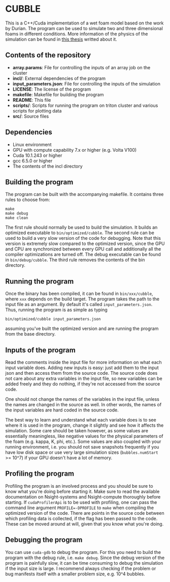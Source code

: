 # CUBBLE
This is a C++/Cuda implementation of a wet foam model based on the work by
Durian. The program can be used to simulate two and three dimensional foams
in different conditions. More information of the physics of the simulation
can be found in [this thesis](http://urn.fi/URN:NBN:fi:hulib-202003301668)
writted about it.

## Contents of the repository
- **array.params**:
    File for controlling the inputs of an array job on the cluster
- **incl/**:
    External dependencies of the program
- **input_parameters.json**:
    File for controlling the inputs of the simulation
- **LICENSE**:
    The license of the program
- **makefile**:
    Makefile for building the program
- **README**:
    This file
- **scripts/**:
    Scripts for running the program on triton cluster and various scripts
    for plotting data
- **src/**:
    Source files

## Dependencies
- Linux environment
- GPU with compute capability 7.x or higher (e.g. Volta V100)
- Cuda 10.1.243 or higher
- gcc 6.5.0 or higher
- The contents of the incl directory

## Building the program
The program can be built with the accompanying makefile.
It contains three rules to choose from:
```
make
make debug
make clean
```
The first rule should normally be used to build the simulation. It builds
an optimized executable to `bin/optimized/cubble`. The second rule can be used
to build a very slow version of the code for debugging. Note that this version
is extremely slow compared to the optimized version, since the GPU and CPU are
synchronized between every GPU call and additionally all the compiler
optimizations are turned off. The debug executable can be found in
`bin/debug/cubble`. The third rule removes the contents of the bin directory.

## Running the program
Once the binary has been compiled, it can be found in `bin/xxx/cubble`, where
`xxx` depends on the build target. The program takes the path to the input file
as an argument. By default it's called `input_parameters.json`. Thus, running
the program is as simple as typing
```
bin/optimized/cubble input_parameters.json
```
assuming you've built the optimized version and are running the program from
the base directory.

## Inputs of the program
Read the comments inside the input file for more information on what each
input variable does. Adding new inputs is easy: just add them to the input
json and then access them from the source code. The source code does not
care about any extra variables in the input file, so new variables can be added
freely and they do nothing, if they're not accessed from the source code.

One should not change the names of the variables in the input file, unless
the names are changed in the source as well. In other words, the names of the
input variables are hard coded in the source code.

The best way to learn and understand what each variable does is to see where
it is used in the program, change it slightly and see how it affects the
simulation. Some care should be taken however, as some values are essentially
meaningless, like negative values for the physical parameters of the foam
(e.g. kappa, K, phi, etc.). Some values are also coupled with your running
environment, i.e. you should not save snapshots frequently if you have low disk
space or use very large simulation sizes (`bubbles.numStart` >= 10^7) if your
GPU doesn't have a lot of memory.

## Profiling the program
Profiling the program is an involved process and you should be sure to know
what you're doing before starting it. Make sure to read the available
documentation on Nsight-systems and Nsight-compute thoroughly before starting.
If `cudaProfilerApi` is to be used with profiling, one can pass the command line
argument `PROFILE=-DPROFILE` to `make` when compiling the optimized version of
the code. There are points in the source code between which profiling data is
collected, if the flag has been passed to the code. These can be moved around
at will, given that you know what you're doing.

## Debugging the program
You can use `cuda-gdb` to debug the program. For this you need to build the
program with the debug rule, i.e. `make debug`. Since the debug version of the
program is painfully slow, it can be time consuming to debug the simulation
if the input size is large. I recommend always checking if the problem or bug
manifests itself with a smaller problem size, e.g. 10^4 bubbles.

